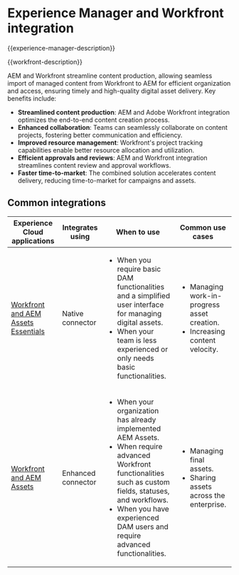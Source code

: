 ---
---

# Experience Manager and Workfront integration

{{experience-manager-description}}

{{workfront-description}}

AEM and Workfront streamline content production, allowing seamless import of managed content from Workfront to AEM for efficient organization and access, ensuring timely and high-quality digital asset delivery. Key benefits include: 

+ **Streamlined content production**: AEM and Adobe Workfront integration optimizes the end-to-end content creation process.
+ **Enhanced collaboration**: Teams can seamlessly collaborate on content projects, fostering better communication and efficiency.
+ **Improved resource management**: Workfront's project tracking capabilities enable better resource allocation and utilization.
+ **Efficient approvals and reviews**: AEM and Workfront integration streamlines content review and approval workflows.
+ **Faster time-to-market**: The combined solution accelerates content delivery, reducing time-to-market for campaigns and assets.

## Common integrations

<table>
    <thead>
        <tr>
            <th>Experience Cloud applications</th>
            <th>Integrates using</th>
            <th>When to use</th>
            <th>Common use cases</th>
        </tr>
    </thead>
    <tbody>
        <tr>
            <td><a href="https://experienceleague.adobe.com/docs/experience-manager-learn/assets-essentials/workfront/configure.html" target="_blank" rel="noreferrer">Workfront and AEM Assets Essentials</a></td>
            <td>Native connector</td>
            <td>
              <ul>
                <li>When you require basic DAM functionalities and a simplified user interface for managing digital assets.</li>
                <li>When your team is less experienced or only needs basic functionalities.</li>
              </ul>
            </td>
            <td>
                <ul>
                  <li>Managing work-in-progress asset creation.</li>
                  <li>Increasing content velocity.</li>
                </ul>
            </td>
        </tr>
        <tr>
            <td><a href="https://experienceleague.adobe.com/docs/experience-manager-learn/assets/workfront/enhanced-connector/aem-experts-series/overview.html" target="_blank" rel="noreferrer">Workfront and AEM Assets</a></td>
            <td>Enhanced connector</td>
            <td>
                <ul>
                    <li>When your organization has already implemented AEM Assets.</li>
                    <li>When require advanced Workfront functionalities such as custom fields, statuses, and workflows.</li>
                    <li>When you have experienced DAM users and require advanced functionalities.</li>
                </ul>
            </td>
            <td>
              <ul>
                <li>Managing final assets.</li>
                <li>Sharing assets across the enterprise.</li>
              </ul>
            </td>
        </tr>
    </tbody>          
</table>

